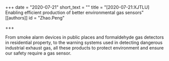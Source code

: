 +++
date = "2020-07-21"
short_text = ""
title = "[2020-07-21:XJTLU] Enabling efficient production of better environmental gas sensors"
[[authors]]
    id = "Zhao.Peng"

+++

<p>From smoke alarm devices in public places and formaldehyde gas detectors in residential property, to the warning systems used in detecting dangerous industrial exhaust gas, all these products to protect environment and ensure our safety require a gas sensor.
